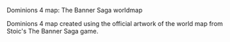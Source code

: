 Dominions 4 map: The Banner Saga worldmap

Dominions 4 map created using the official artwork of the world map from Stoic's The Banner Saga game.
